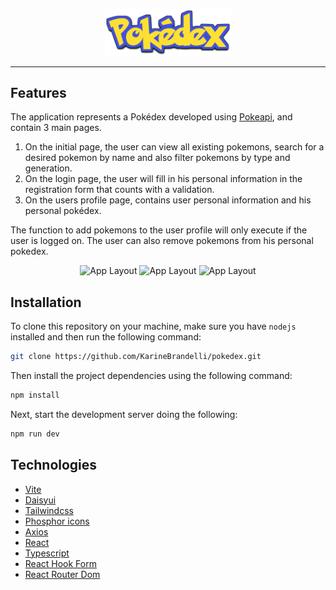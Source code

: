 <p align="center">
<img src="./src/assets/pokedex.png" width="40%">
</p>

---

## Features

The application represents a Pokédex developed using [Pokeapi](https://pokeapi.co/), and contain 3 main pages.

1. On the initial page, the user can view all existing pokemons, search for a desired pokemon by name and also filter pokemons by type and generation.
2. On the login page, the user will fill in his personal information in the registration form that counts with a validation.
3. On the users profile page, contains user personal information and his personal pokédex.

The function to add pokemons to the user profile will only execute if the user is logged on. The user can also remove pokemons from his personal pokedex.

<p align="center">
  <img alt="App Layout" src="https://user-images.githubusercontent.com/108953489/227960275-761afcfe-84be-4d37-a7dd-b2b8d42bcd34.png" width="30%">
  <img alt="App Layout" src="https://user-images.githubusercontent.com/108953489/227960452-d941f6b3-3568-46f0-a3aa-1e194846f09c.png" width="30%">
  <img alt="App Layout" src="https://user-images.githubusercontent.com/108953489/227960762-b6ac8293-0bca-486a-ac77-f413430433d2.png" width="30%">
</p>

## Installation

To clone this repository on your machine, make sure you have `nodejs` installed and then run the following command:

```bash
git clone https://github.com/KarineBrandelli/pokedex.git
```

Then install the project dependencies using the following command:

```bash
npm install
```

Next, start the development server doing the following:

```bash
npm run dev
```

## Technologies 

- [Vite](https://vitejs.dev/)
- [Daisyui](https://daisyui.com/)
- [Tailwindcss](https://tailwindcss.com/)
- [Phosphor icons](https://phosphoricons.com/)
- [Axios](https://axios-http.com/)
- [React](https://reactjs.org/)
- [Typescript](https://www.typescriptlang.org/)
- [React Hook Form](https://react-hook-form.com/)
- [React Router Dom](https://reactrouter.com/en/main)
